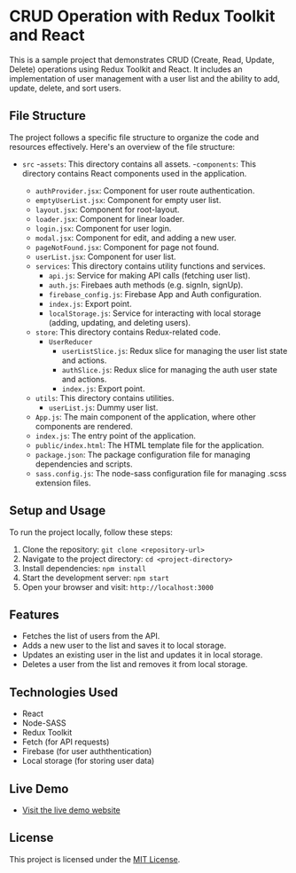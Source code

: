 # CRUD Operation with Redux Toolkit and React

This is a sample project that demonstrates CRUD (Create, Read, Update, Delete) operations using Redux Toolkit and React. It includes an implementation of user management with a user list and the ability to add, update, delete, and sort users.

## File Structure

The project follows a specific file structure to organize the code and resources effectively. Here's an overview of the file structure:

- `src` -`assets`: This directory contains all assets. -`components`: This directory contains React components used in the application.

  - `authProvider.jsx`: Component for user route authentication.
  - `emptyUserList.jsx`: Component for empty user list.
  - `layout.jsx`: Component for root-layout.
  - `loader.jsx`: Component for linear loader.
  - `login.jsx`: Component for user login.
  - `modal.jsx`: Component for edit, and adding a new user.
  - `pageNotFound.jsx`: Component for page not found.
  - `userList.jsx`: Component for user list.
  - `services`: This directory contains utility functions and services.
    - `api.js`: Service for making API calls (fetching user list).
    - `auth.js`: Firebaes auth methods (e.g. signIn, signUp).
    - `firebase_config.js`: Firebase App and Auth configuration.
    - `index.js`: Export point.
    - `localStorage.js`: Service for interacting with local storage (adding, updating, and deleting users).
  - `store`: This directory contains Redux-related code.
    - `UserReducer`
      - `userListSlice.js`: Redux slice for managing the user list state and actions.
      - `authSlice.js`: Redux slice for managing the auth user state and actions.
      - `index.js`: Export point.
  - `utils`: This directory contains utilities.
    - `userList.js`: Dummy user list.
  - `App.js`: The main component of the application, where other components are rendered.
  - `index.js`: The entry point of the application.
  - `public/index.html`: The HTML template file for the application.
  - `package.json`: The package configuration file for managing dependencies and scripts.
  - `sass.config.js`: The node-sass configuration file for managing .scss extension files.

## Setup and Usage

To run the project locally, follow these steps:

1. Clone the repository: `git clone <repository-url>`
2. Navigate to the project directory: `cd <project-directory>`
3. Install dependencies: `npm install`
4. Start the development server: `npm start`
5. Open your browser and visit: `http://localhost:3000`

## Features

- Fetches the list of users from the API.
- Adds a new user to the list and saves it to local storage.
- Updates an existing user in the list and updates it in local storage.
- Deletes a user from the list and removes it from local storage.

## Technologies Used

- React
- Node-SASS
- Redux Toolkit
- Fetch (for API requests)
- Firebase (for user auththentication)
- Local storage (for storing user data)

## Live Demo

- [Visit the live demo website](https://crud-operation-muhammadzubairmoosani.vercel.app/)

## License

This project is licensed under the [MIT License](LICENSE).
